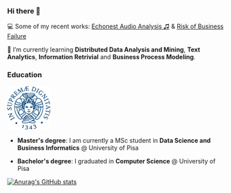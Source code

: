 ### Hi there 👋

💻 Some of my recent works: [Echonest Audio Analysis ♫](https://github.com/mdeff/fma) & [Risk of Business Failure](https://github.com/francescogemignani/Risk-of-Business-Failure)

🌱 I’m currently learning <b>Distributed Data Analysis and Mining</b>, <b>Text Analytics</b>, <b>Information Retrivial</b> and <b>Business Process Modeling</b>.



### Education
<img src="unipi_logo.png" width=100 height=100>

* <b>Master's degree</b>: I am currently a MSc student in <b>Data Science and Business Informatics</b> @ University of Pisa

* <b>Bachelor's degree</b>: I graduated in <b>Computer Science</b> @ University of Pisa

[![Anurag's GitHub stats](https://github-readme-stats.vercel.app/api?username=francescogemignani)](https://github.com/anuraghazra/github-readme-stats)





<!--
**francescogemignani/francescogemignani** is a ✨ _special_ ✨ repository because its `README.md` (this file) appears on your GitHub profile.

Here are some ideas to get you started:

- 🔭 I’m currently working on ...
- 🌱 I’m currently learning ...
- 👯 I’m looking to collaborate on ...
- 🤔 I’m looking for help with ...
- 💬 Ask me about ...
- 📫 How to reach me: ...
- 😄 Pronouns: ...
- ⚡ Fun fact: ...
-->
